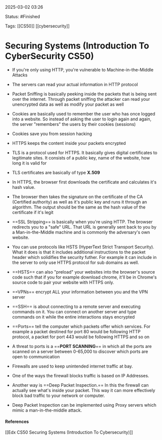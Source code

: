 
2025-03-02 03:26

Status: #Finished 
 
Tags: [[CS50]] [[cybersecurity]] 

# Securing Systems (Introduction To CyberSecurity CS50)

- If you're only using HTTP, you're vulnerable to Machine-in-the-Middle Attacks
- The servers can read your actual information in HTTP protocol
- Packet Sniffing is basically peeking inside the packets that is being sent over the internet. Through packet sniffing the attacker can read your unencrypted data as well as modify your packet as well
- Cookies are basically used to remember the user who has once logged into a website. So instead of asking the user to login again and again, the server "remembers" the users by their cookies (sessions)
- Cookies save you from session hacking
- HTTPS keeps the content inside your packets encrypted
- TLS is a protocol used for HTTPS. It basically gives digital certificates to legitimate sites. It consists of a public key, name of the website, how long it is valid for
- TLS certificates are basically of type **X.509**

- In HTTPS, the browser first downloads the certificate and calculates it's hash value. 
- The browser then takes the signature on the certificate of the CA (Certified authority) as well as it's public key and runs it through an algorithm. The output should be the same as the hash value of the certificate if it's legit

- ==SSL Stripping== is basically when you're using HTTP. The browser redirects you to a "safe" URL. That URL is generally sent back to you by a Man-in-the-Middle machine and is commonly the adversary's own website.
- You can use protocols like HSTS (HyperText Strict Transport Security). What it does is that it includes additional instructions to the packet header which solidifies the security futher. For example it can include in the server to only use HTTPS protocol for sub domains as well. 
- ==HSTS== can also "preload" your websites into the browser's source code such that if you for example download chrome, it'll be in Chrome's source code to pair your website with HTTPS only.

- ==VPNs== encrypt ALL your information between you and the VPN server
- ==SSH== is about connecting to a remote server and executing commands on it. You can connect on another server and type commands on it while the entire interactions stays encrypted

- ==Ports== tell the computer which packets offer which services. For example a packet destined for port 80 would be following HTTP protocol, a packet for port 443 would be following HTTPS and so on
- A threat to ports is a ==**PORT SCANNING**== in which all the ports are scanned on a server between 0-65,000 to discover which ports are open to communication

- Firewalls are used to keep unintended internet traffic at bay.
- One of the ways the firewall blocks traffic is based on IP Addresses.
- Another way is ==Deep Packet Inspection.== In this the firewall can actually see what's inside your packet. This way it can more effectively block bad traffic to your network or computer.
- Deep Packet Inspection can be implemented using Proxy servers which mimic a man-in-the-middle attack. 




#### References
[[Edx CS50 Securing Systems (Introduction To Cybersecurity)]]